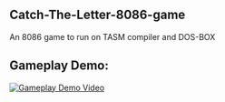 ## Catch-The-Letter-8086-game
An 8086 game to run on TASM compiler and DOS-BOX

## Gameplay Demo:
[![Gameplay Demo Video](https://img.youtube.com/vi/yqXFT1qN3eY/0.jpg)](https://www.youtube.com/watch?v=yqXFT1qN3eY)
